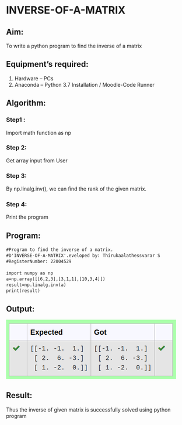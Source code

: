 # INVERSE-OF-A-MATRIX
## Aim:
To write a python program to find the inverse of a matrix
## Equipment’s required:
1. 	Hardware – PCs
2. 	Anaconda – Python 3.7 Installation / Moodle-Code Runner
## Algorithm:
### Step1 : 
Import math function as np
### Step 2: 
Get array input from User
### Step 3: 
By np.linalg.inv(), we can ﬁnd the rank of the given matrix.
### Step 4: 
Print the program
## Program:
```
#Program to find the inverse of a matrix.
#D'INVERSE-OF-A-MATRIX'.eveloped by: Thirukaalathessvarar S
#RegisterNumber: 22004529

import numpy as np
a=np.array([[6,2,3],[3,1,1],[10,3,4]])
result=np.linalg.inv(a)
print(result)
```

## Output:
![output](inverse.png)
## Result:
Thus the inverse of given matrix is successfully solved using python program

